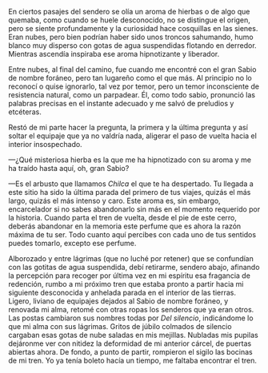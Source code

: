 En ciertos pasajes del sendero se olía un aroma de hierbas o de algo que quemaba, como cuando se huele desconocido, no se distingue el origen, pero se siente profundamente y la curiosidad hace cosquillas en las sienes. Eran nubes, pero bien podrían haber sido unos troncos sahumando, humo blanco muy disperso con gotas de agua suspendidas flotando en derredor. Mientras ascendía inspiraba ese aroma hipnotizante y liberador.

Entre nubes, al final del camino, fue cuando me encontré con el gran Sabio de nombre foráneo, pero tan lugareño como el que más. Al principio no lo reconocí o quise ignorarlo, tal vez por temor, pero un temor inconsciente de resistencia natural, como un parpadear. Él, como todo sabio, pronunció las palabras precisas en el instante adecuado y me salvó de preludios y etcéteras.

Restó de mi parte hacer la pregunta, la primera y la última pregunta y así soltar el equipaje que ya no valdría nada, aligerar el paso de vuelta hacia el interior insospechado.

—¿Qué misteriosa hierba es la que me ha hipnotizado con su aroma y me ha traído hasta aquí, oh, gran Sabio?

—Es el arbusto que llamamos *Chilca* el que te ha despertado. Tu llegada a este sitio ha sido la última parada del primero de tus viajes, quizás el más largo, quizás el más intenso y caro. Este aroma es, sin embargo, encarcelador si no sabes abandonarlo sin más en el momento requerido por la historia. Cuando parta el tren de vuelta, desde el pie de este cerro, deberás abandonar en la memoria este perfume que es ahora la razón máxima de tu ser. Todo cuanto aquí percibes con cada uno de tus sentidos puedes tomarlo, excepto ese perfume.

Alborozado y entre lágrimas (que no luché por retener) que se confundían con las gotitas de agua suspendida, debí retirarme, sendero abajo, afinando la percepción para recoger por última vez en mi espíritu esa fragancia de redención, rumbo a mi próximo tren que estaba pronto a partir hacia mi siguiente desconocida y anhelada parada en el interior de las tierras. Ligero, liviano de equipajes dejados al Sabio de nombre foráneo, y renovada mi alma, retomé con otras ropas los senderos que ya eran otros. Las postas cambiaron sus nombres todas por *Del silencio*, indicándome lo que mi alma con sus lágrimas. Gritos de júbilo colmados de silencio cargaban esas gotas de nube saladas en mis mejillas. Nubladas mis pupilas dejáronme ver con nitidez la deformidad de mi anterior cárcel, de puertas abiertas ahora. De fondo, a punto de partir, rompieron el sigilo las bocinas de mi tren. Yo ya tenía boleto hacía un tiempo, me faltaba encontrar el tren.
